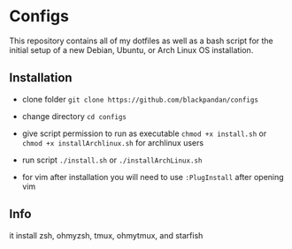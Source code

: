 # Configs

This repository contains all of my dotfiles as well as a bash script for the initial setup of a new Debian, Ubuntu, or Arch Linux OS installation.

## Installation

- clone folder
  ``git clone https://github.com/blackpandan/configs``

- change directory
  ``cd configs``

- give script permission to run as executable
  ``chmod +x install.sh`` or
  ``chmod +x installArchlinux.sh`` for archlinux users

- run script
  ``./install.sh`` or
  ``./installArchLinux.sh``

- for vim after installation you will need to use
  ``:PlugInstall`` after opening vim

## Info
it install zsh, ohmyzsh, tmux, ohmytmux, and starfish
